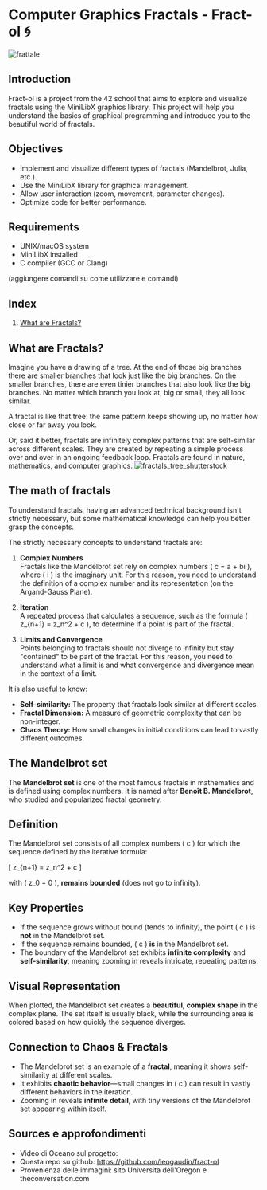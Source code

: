 # Computer Graphics Fractals - Fract-ol 🌀
![frattale](https://github.com/user-attachments/assets/7517bd1e-7847-4c83-a1d3-085f87b9a986)

## Introduction
Fract-ol is a project from the 42 school that aims to explore and visualize fractals using the MiniLibX graphics library. This project will help you understand the basics of graphical programming and introduce you to the beautiful world of fractals.

## Objectives
- Implement and visualize different types of fractals (Mandelbrot, Julia, etc.).
- Use the MiniLibX library for graphical management.
- Allow user interaction (zoom, movement, parameter changes).
- Optimize code for better performance.

## Requirements
- UNIX/macOS system
- MiniLibX installed
- C compiler (GCC or Clang)

(aggiungere comandi su come utilizzare e comandi)

## Index
1) [What are Fractals?](#what-are-fractals)

## What are Fractals?
Imagine you have a drawing of a tree. At the end of those big branches there are smaller branches that look just like the big branches. On the smaller branches, there are even tinier branches that also look like the big branches. No matter which branch you look at, big or small, they all look similar.

A fractal is like that tree: the same pattern keeps showing up, no matter how close or far away you look.

Or, said it better, fractals are infinitely complex patterns that are self-similar across different scales. They are created by repeating a simple process over and over in an ongoing feedback loop. Fractals are found in nature, mathematics, and computer graphics.
![fractals_tree_shutterstock](https://github.com/user-attachments/assets/0a2f20b7-c244-4c7a-83b2-b230e04db566)


## The math of fractals

To understand fractals, having an advanced technical background isn't strictly necessary, but some mathematical knowledge can help you better grasp the concepts. 

The strictly necessary concepts to understand fractals are:

1. **Complex Numbers**  
   Fractals like the Mandelbrot set rely on complex numbers \( c = a + bi \), where \( i \) is the imaginary unit. For this reason, you need to understand the definition of a complex number and its representation (on the Argand-Gauss Plane).

2. **Iteration**  
   A repeated process that calculates a sequence, such as the formula \( z_{n+1} = z_n^2 + c \), to determine if a point is part of the fractal.

4. **Limits and Convergence**  
   Points belonging to fractals should not diverge to infinity but stay "contained" to be part of the fractal. For this reason, you need to understand what a limit is and what convergence and divergence mean in the context of a limit.

 It is also useful to know:
  - **Self-similarity:** The property that fractals look similar at different scales.
  - **Fractal Dimension:** A measure of geometric complexity that can be non-integer.
  - **Chaos Theory:** How small changes in initial conditions can lead to vastly different outcomes.

## The Mandelbrot set

The **Mandelbrot set** is one of the most famous fractals in mathematics and is defined using complex numbers. It is named after **Benoît B. Mandelbrot**, who studied and popularized fractal geometry.

## **Definition**
The Mandelbrot set consists of all complex numbers \( c \) for which the sequence defined by the iterative formula:

\[
z_{n+1} = z_n^2 + c
\]

with \( z_0 = 0 \), **remains bounded** (does not go to infinity).

## **Key Properties**
- If the sequence grows without bound (tends to infinity), the point \( c \) is **not** in the Mandelbrot set.
- If the sequence remains bounded, \( c \) **is** in the Mandelbrot set.
- The boundary of the Mandelbrot set exhibits **infinite complexity** and **self-similarity**, meaning zooming in reveals intricate, repeating patterns.

## **Visual Representation**
When plotted, the Mandelbrot set creates a **beautiful, complex shape** in the complex plane. The set itself is usually black, while the surrounding area is colored based on how quickly the sequence diverges.

## **Connection to Chaos & Fractals**
- The Mandelbrot set is an example of a **fractal**, meaning it shows self-similarity at different scales.
- It exhibits **chaotic behavior**—small changes in \( c \) can result in vastly different behaviors in the iteration.
- Zooming in reveals **infinite detail**, with tiny versions of the Mandelbrot set appearing within itself.


## Sources e approfondimenti

- Video di Oceano sul progetto: 
- Questa repo su github: https://github.com/leogaudin/fract-ol
- Provenienza delle immagini: sito Universita dell'Oregon e theconversation.com
